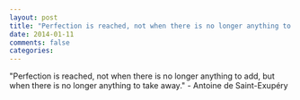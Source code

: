 ```yaml
---
layout: post
title: "Perfection is reached, not when there is no longer anything to add, but when there is no longer anything to take away."
date: 2014-01-11
comments: false
categories: 
---
```


<span class='quote'>"Perfection is reached, not when there is no longer anything to add, but when there is no longer anything to take away."</span>
<span class='by'>- Antoine de Saint-Exupéry</span>
